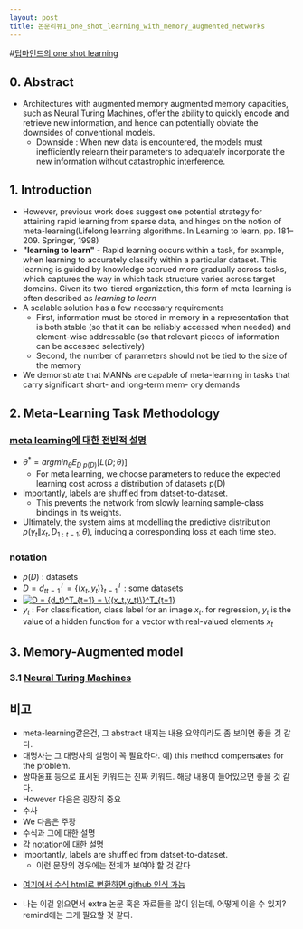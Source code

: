 ```yaml
---
layout: post
title: 논문리뷰1_one_shot_learning_with_memory_augmented_networks
---
```


#[딥마인드의 one shot learning](http://getliner.com/webpdf/web/viewer.html?file=09457d5ccba210993f1a1746acfd50099556a855.pdf)

## 0. Abstract
* Architectures with augmented memory augmented memory capacities, such as Neural Turing Machines, offer the ability to quickly encode and retrieve new information, and hence can potentially obviate the downsides of conventional models.
  - Downside : When new data is encountered, the models must inefficiently relearn their parameters to adequately incorporate the new information without catastrophic interference.

## 1. Introduction
* However, previous work does suggest one potential strategy for attaining rapid learning from sparse data, and hinges on the notion of meta-learning(Lifelong learning algorithms.  In
Learning to learn, pp. 181–209. Springer, 1998)
* **"learning to learn"** -  Rapid learning occurs
within a task,  for example, when learning to accurately classify within a particular  dataset. This  learning  is  guided  by  knowledge accrued  more  gradually across tasks,  which  captures  the way in which task structure varies across target domains. Given its two-tiered organization, this form of meta-learning is often described as *learning to learn*
* A scalable solution has a few necessary requirements
  - First, information must be stored in memory in a representation that is both stable (so that it can be reliably accessed when needed) and element-wise addressable (so that relevant pieces of information can be accessed selectively)
  - Second, the number of parameters should not be tied to the size of the memory
* We demonstrate that MANNs are capable of meta-learning
in tasks that carry significant short- and long-term mem-
ory  demands

## 2. Meta-Learning Task Methodology
### [meta learning에 대한 전반적 설명](http://bair.berkeley.edu/blog/2017/07/18/learning-to-learn/)

* $\theta^{*} = argmin_{\theta}E_{D~p(D)}[L(D;\theta)]$
  - For meta learning, we choose parameters to reduce the expected learning cost across a distribution of datasets p(D)
* Importantly, labels are shuffled from datset-to-dataset.
  * This prevents the network from slowly learning sample-class bindings in its weights.
* Ultimately, the system aims at modelling the predictive distribution $p(y_t \| x_t, D_{1:t-1};\theta)$, inducing a corresponding loss at each time step.

### notation
* $p(D)$ : datasets
* $D = {d_t}^T_{t=1} = \{(x_t,y_t)\}^T_{t=1}$ : some datasets
* <a href="https://www.codecogs.com/eqnedit.php?latex=D&space;=&space;{d_t}^T_{t=1}&space;=&space;\{(x_t,y_t)\}^T_{t=1}" target="_blank"><img src="https://latex.codecogs.com/gif.latex?D&space;=&space;{d_t}^T_{t=1}&space;=&space;\{(x_t,y_t)\}^T_{t=1}" title="D = {d_t}^T_{t=1} = \{(x_t,y_t)\}^T_{t=1}" /></a>
* $y_t$ : For classification, class label for an image $x_t$. for regression, $y_t$ is the value of a hidden function for a vector with real-valued elements $x_t$

## 3. Memory-Augmented model
### 3.1 [Neural Turing Machines](https://arxiv.org/abs/1410.5401)


## 비고
* meta-learning같은건, 그 abstract 내지는 내용 요약이라도 좀 보이면 좋을 것 같다.
* 대명사는 그 대명사의 설명이 꼭 필요하다. 예) this method compensates for the problem.
* 쌍따옴표 등으로 표시된 키워드는 진짜 키워드. 해당 내용이 들어있으면 좋을 것 같다.
* However 다음은 굉장히 중요
* 수사
* We 다음은 주장
* 수식과 그에 대한 설명
* 각 notation에 대한 설명
* Importantly, labels are shuffled from datset-to-dataset.
  - 이런 문장의 경우에는 전체가 보여야 할 것 같다
- [여기에서 수식 html로 변환하면 github 인식 가능](https://www.codecogs.com/latex/eqneditor.php)
* 나는 이걸 읽으면서 extra 논문 혹은 자료들을 많이 읽는데, 어떻게 이을 수 있지? remind에는 그게 필요할 것 같다.
